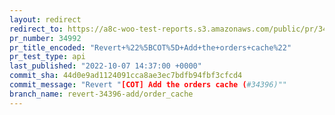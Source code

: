 ```yaml
---
layout: redirect
redirect_to: https://a8c-woo-test-reports.s3.amazonaws.com/public/pr/34992/api/index.html
pr_number: 34992
pr_title_encoded: "Revert+%22%5BCOT%5D+Add+the+orders+cache%22"
pr_test_type: api
last_published: "2022-10-07 14:37:00 +0000"
commit_sha: 44d0e9ad1124091cca8ae3ec7bdfb94fbf3cfcd4
commit_message: "Revert "[COT] Add the orders cache (#34396)""
branch_name: revert-34396-add/order_cache
---
```

